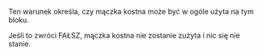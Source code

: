 Ten warunek określa, czy mączka kostna może być w ogóle użyta na tym bloku.

Jeśli to zwróci FAŁSZ, mączka kostna nie zostanie zużyta i nic się nie stanie.
